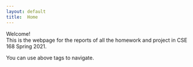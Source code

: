 ```yaml
---
layout: default
title:  Home
---
```


Welcome!<br>
This is the webpage for the reports of all the homework and project in CSE 168 Spring 2021.

You can use above tags to navigate.